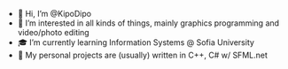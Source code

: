 - 👋 Hi, I’m @KipoDipo
- 👀 I’m interested in all kinds of things, mainly graphics programming and video/photo editing
- 🎓 I’m currently learning Information Systems @ Sofia University
- 🌱 My personal projects are (usually) written in C++, C# w/ SFML.net

<!---
KipoDipo/KipoDipo is a ✨ special ✨ repository because its `README.md` (this file) appears on your GitHub profile.
You can click the Preview link to take a look at your changes.
--->
